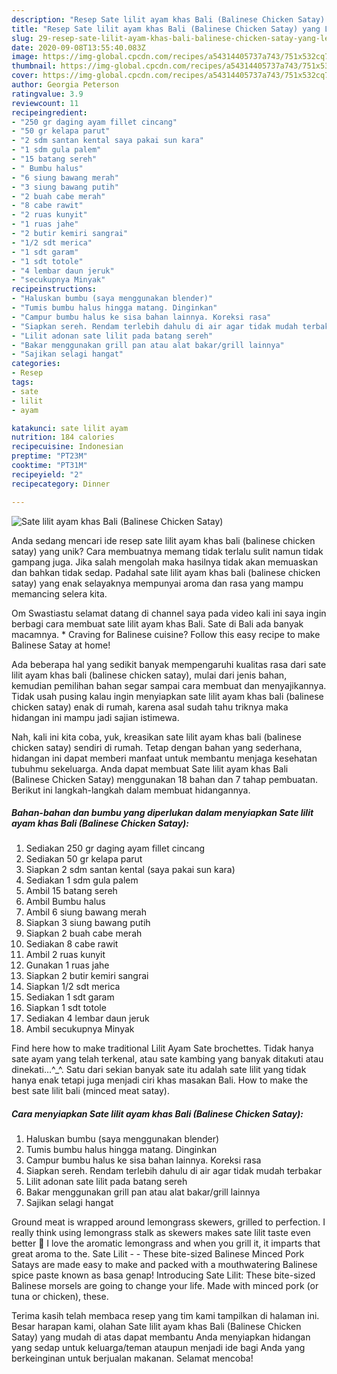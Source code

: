 ```yaml
---
description: "Resep Sate lilit ayam khas Bali (Balinese Chicken Satay) yang Lezat Sekali"
title: "Resep Sate lilit ayam khas Bali (Balinese Chicken Satay) yang Lezat Sekali"
slug: 29-resep-sate-lilit-ayam-khas-bali-balinese-chicken-satay-yang-lezat-sekali
date: 2020-09-08T13:55:40.083Z
image: https://img-global.cpcdn.com/recipes/a54314405737a743/751x532cq70/sate-lilit-ayam-khas-bali-balinese-chicken-satay-foto-resep-utama.jpg
thumbnail: https://img-global.cpcdn.com/recipes/a54314405737a743/751x532cq70/sate-lilit-ayam-khas-bali-balinese-chicken-satay-foto-resep-utama.jpg
cover: https://img-global.cpcdn.com/recipes/a54314405737a743/751x532cq70/sate-lilit-ayam-khas-bali-balinese-chicken-satay-foto-resep-utama.jpg
author: Georgia Peterson
ratingvalue: 3.9
reviewcount: 11
recipeingredient:
- "250 gr daging ayam fillet cincang"
- "50 gr kelapa parut"
- "2 sdm santan kental saya pakai sun kara"
- "1 sdm gula palem"
- "15 batang sereh"
- " Bumbu halus"
- "6 siung bawang merah"
- "3 siung bawang putih"
- "2 buah cabe merah"
- "8 cabe rawit"
- "2 ruas kunyit"
- "1 ruas jahe"
- "2 butir kemiri sangrai"
- "1/2 sdt merica"
- "1 sdt garam"
- "1 sdt totole"
- "4 lembar daun jeruk"
- "secukupnya Minyak"
recipeinstructions:
- "Haluskan bumbu (saya menggunakan blender)"
- "Tumis bumbu halus hingga matang. Dinginkan"
- "Campur bumbu halus ke sisa bahan lainnya. Koreksi rasa"
- "Siapkan sereh. Rendam terlebih dahulu di air agar tidak mudah terbakar"
- "Lilit adonan sate lilit pada batang sereh"
- "Bakar menggunakan grill pan atau alat bakar/grill lainnya"
- "Sajikan selagi hangat"
categories:
- Resep
tags:
- sate
- lilit
- ayam

katakunci: sate lilit ayam 
nutrition: 184 calories
recipecuisine: Indonesian
preptime: "PT23M"
cooktime: "PT31M"
recipeyield: "2"
recipecategory: Dinner

---
```



![Sate lilit ayam khas Bali (Balinese Chicken Satay)](https://img-global.cpcdn.com/recipes/a54314405737a743/751x532cq70/sate-lilit-ayam-khas-bali-balinese-chicken-satay-foto-resep-utama.jpg)

Anda sedang mencari ide resep sate lilit ayam khas bali (balinese chicken satay) yang unik? Cara membuatnya memang tidak terlalu sulit namun tidak gampang juga. Jika salah mengolah maka hasilnya tidak akan memuaskan dan bahkan tidak sedap. Padahal sate lilit ayam khas bali (balinese chicken satay) yang enak selayaknya mempunyai aroma dan rasa yang mampu memancing selera kita.

Om Swastiastu selamat datang di channel saya pada video kali ini saya ingin berbagi cara membuat sate lilit ayam khas Bali. Sate di Bali ada banyak macamnya. * Craving for Balinese cuisine? Follow this easy recipe to make Balinese Satay at home!

Ada beberapa hal yang sedikit banyak mempengaruhi kualitas rasa dari sate lilit ayam khas bali (balinese chicken satay), mulai dari jenis bahan, kemudian pemilihan bahan segar sampai cara membuat dan menyajikannya. Tidak usah pusing kalau ingin menyiapkan sate lilit ayam khas bali (balinese chicken satay) enak di rumah, karena asal sudah tahu triknya maka hidangan ini mampu jadi sajian istimewa.


Nah, kali ini kita coba, yuk, kreasikan sate lilit ayam khas bali (balinese chicken satay) sendiri di rumah. Tetap dengan bahan yang sederhana, hidangan ini dapat memberi manfaat untuk membantu menjaga kesehatan tubuhmu sekeluarga. Anda dapat membuat Sate lilit ayam khas Bali (Balinese Chicken Satay) menggunakan 18 bahan dan 7 tahap pembuatan. Berikut ini langkah-langkah dalam membuat hidangannya.

<!--inarticleads1-->

##### Bahan-bahan dan bumbu yang diperlukan dalam menyiapkan Sate lilit ayam khas Bali (Balinese Chicken Satay):

1. Sediakan 250 gr daging ayam fillet cincang
1. Sediakan 50 gr kelapa parut
1. Siapkan 2 sdm santan kental (saya pakai sun kara)
1. Sediakan 1 sdm gula palem
1. Ambil 15 batang sereh
1. Ambil  Bumbu halus
1. Ambil 6 siung bawang merah
1. Siapkan 3 siung bawang putih
1. Siapkan 2 buah cabe merah
1. Sediakan 8 cabe rawit
1. Ambil 2 ruas kunyit
1. Gunakan 1 ruas jahe
1. Siapkan 2 butir kemiri sangrai
1. Siapkan 1/2 sdt merica
1. Sediakan 1 sdt garam
1. Siapkan 1 sdt totole
1. Sediakan 4 lembar daun jeruk
1. Ambil secukupnya Minyak


Find here how to make traditional Lilit Ayam Sate brochettes. Tidak hanya sate ayam yang telah terkenal, atau sate kambing yang banyak ditakuti atau dinekati…^_^. Satu dari sekian banyak sate itu adalah sate lilit yang tidak hanya enak tetapi juga menjadi ciri khas masakan Bali. How to make the best sate lilit bali (minced meat satay). 

<!--inarticleads2-->

##### Cara menyiapkan Sate lilit ayam khas Bali (Balinese Chicken Satay):

1. Haluskan bumbu (saya menggunakan blender)
1. Tumis bumbu halus hingga matang. Dinginkan
1. Campur bumbu halus ke sisa bahan lainnya. Koreksi rasa
1. Siapkan sereh. Rendam terlebih dahulu di air agar tidak mudah terbakar
1. Lilit adonan sate lilit pada batang sereh
1. Bakar menggunakan grill pan atau alat bakar/grill lainnya
1. Sajikan selagi hangat


Ground meat is wrapped around lemongrass skewers, grilled to perfection. I really think using lemongrass stalk as skewers makes sate lilit taste even better 🙂 I love the aromatic lemongrass and when you grill it, it imparts that great aroma to the. Sate Lilit - - These bite-sized Balinese Minced Pork Satays are made easy to make and packed with a mouthwatering Balinese spice paste known as basa genap! Introducing Sate Lilit: These bite-sized Balinese morsels are going to change your life. Made with minced pork (or tuna or chicken), these. 

Terima kasih telah membaca resep yang tim kami tampilkan di halaman ini. Besar harapan kami, olahan Sate lilit ayam khas Bali (Balinese Chicken Satay) yang mudah di atas dapat membantu Anda menyiapkan hidangan yang sedap untuk keluarga/teman ataupun menjadi ide bagi Anda yang berkeinginan untuk berjualan makanan. Selamat mencoba!
